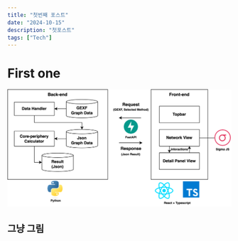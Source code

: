 ```yaml
---
title: "첫번째 포스트"
date: "2024-10-15"
description: "첫포스트"
tags: ["Tech"] 
---
```


# First one

![Image](https://raw.githubusercontent.com/JJEliPark/viba_blog/main/images/1728971424534-architecture.png)

## 그냥 그림

